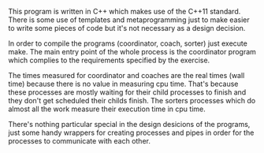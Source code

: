 This program is written in C++ which makes use of the C++11 standard.
There is some use of templates and metaprogramming just to make easier to write some pieces of
code but it's not necessary as a design decision.

In order to compile the programs (coordinator, coach, sorter) just execute make.
The main entry point of the whole process is the coordinator program which complies to the
requirements specified by the exercise.

The times measured for coordinator and coaches are the real times (wall time) because there is no
value in measuring cpu time. That's because these processes are mostly waiting for their child processes
to finish and they don't get scheduled their childs finish.
The sorters processes which do almost all the work measure their execution time in cpu time.


There's nothing particular special in the design desicions of the programs, just some handy wrappers for
creating processes and pipes in order for the processes to communicate with each other.